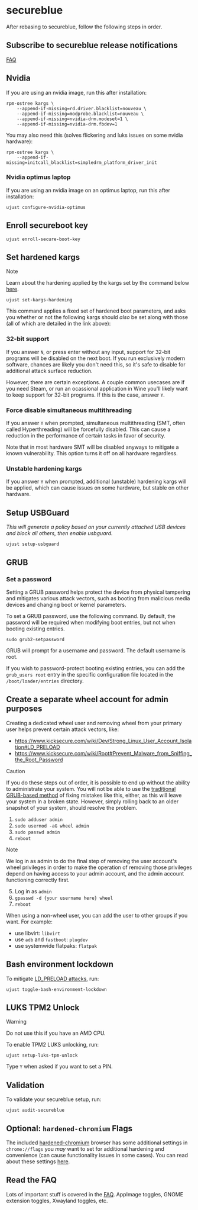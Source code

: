 # secureblue

After rebasing to secureblue, follow the following steps in order.

## Subscribe to secureblue release notifications

[FAQ](FAQ.md#how-do-i-get-notified-of-secureblue-changes)

## Nvidia
If you are using an nvidia image, run this after installation:

```
rpm-ostree kargs \
    --append-if-missing=rd.driver.blacklist=nouveau \
    --append-if-missing=modprobe.blacklist=nouveau \
    --append-if-missing=nvidia-drm.modeset=1 \
    --append-if-missing=nvidia-drm.fbdev=1
```

You may also need this (solves flickering and luks issues on some nvidia hardware):
```
rpm-ostree kargs \
    --append-if-missing=initcall_blacklist=simpledrm_platform_driver_init
```

### Nvidia optimus laptop
If you are using an nvidia image on an optimus laptop, run this after installation:

```
ujust configure-nvidia-optimus
```

## Enroll secureboot key

```
ujust enroll-secure-boot-key
```

## Set hardened kargs

> [!NOTE]
> Learn about the hardening applied by the kargs set by the command below [here](/files/system/usr/share/ublue-os/just/70-secureblue.just.readme.md).

```
ujust set-kargs-hardening
```
This command applies a fixed set of hardened boot parameters, and asks you whether or not the following kargs should *also* be set along with those (all of which are detailed in the link above):

### 32-bit support
If you answer `N`, or press enter without any input, support for 32-bit programs will be disabled on the next boot. If you run exclusively modern software, chances are likely you don't need this, so it's safe to disable for additional attack surface reduction.

However, there are certain exceptions. A couple common usecases are if you need Steam, or run an ocassional application in Wine you'll likely want to keep support for 32-bit programs. If this is the case, answer `Y`.

### Force disable simultaneous multithreading
If you answer `Y` when prompted, simultaneous multithreading (SMT, often called Hyperthreading) will be forcefully disabled. This can cause a reduction in the performance of certain tasks in favor of security.

Note that in most hardware SMT will be disabled anyways to mitigate a known vulnerability. This option turns it off on all hardware regardless.

### Unstable hardening kargs
If you answer `Y` when prompted, additional (unstable) hardening kargs will be applied, which can cause issues on some hardware, but stable on other hardware.

## Setup USBGuard

*This will generate a policy based on your currently attached USB devices and block all others, then enable usbguard.*

```
ujust setup-usbguard
```

## GRUB
### Set a password

Setting a GRUB password helps protect the device from physical tampering and mitigates various attack vectors, such as booting from malicious media devices and changing boot or kernel parameters.

To set a GRUB password, use the following command. By default, the password will be required when modifying boot entries, but not when booting existing entries.

```
sudo grub2-setpassword
```

GRUB will prompt for a username and password. The default username is root.

If you wish to password-protect booting existing entries, you can add the `grub_users root` entry in the specific configuration file located in the `/boot/loader/entries` directory.

## Create a separate wheel account for admin purposes

Creating a dedicated wheel user and removing wheel from your primary user helps prevent certain attack vectors, like:

- https://www.kicksecure.com/wiki/Dev/Strong_Linux_User_Account_Isolation#LD_PRELOAD
- https://www.kicksecure.com/wiki/Root#Prevent_Malware_from_Sniffing_the_Root_Password

> [!CAUTION]
> If you do these steps out of order, it is possible to end up without the ability to administrate your system. You will not be able to use the [traditional GRUB-based method](https://linuxconfig.org/recover-reset-forgotten-linux-root-password) of fixing mistakes like this, either, as this will leave your system in a broken state. However, simply rolling back to an older snapshot of your system, should resolve the problem.

1. ```sudo adduser admin```
2. ```sudo usermod -aG wheel admin```
3. ```sudo passwd admin```
4. ```reboot```

> [!NOTE]
> We log in as admin to do the final step of removing the user account's wheel privileges in order to make the operation of removing those privileges depend on having access to your admin account, and the admin account functioning correctly first.

5. Log in as `admin`
6. ```gpasswd -d {your username here} wheel```
7. ```reboot```

When using a non-wheel user, you can add the user to other groups if you want. For example:

- use libvirt: `libvirt`
- use `adb` and `fastboot`: `plugdev`
- use systemwide flatpaks: `flatpak`


## Bash environment lockdown

To mitigate [LD_PRELOAD attacks](https://github.com/Aishou/wayland-keylogger), run:

```
ujust toggle-bash-environment-lockdown
```

## LUKS TPM2 Unlock

> [!WARNING]
> Do not use this if you have an AMD CPU.

To enable TPM2 LUKS unlocking, run:

```
ujust setup-luks-tpm-unlock
```
Type `Y` when asked if you want to set a PIN.

## Validation

To validate your secureblue setup, run:

```
ujust audit-secureblue
```

## Optional: `hardened-chromium` Flags
The included [hardened-chromium](https://github.com/secureblue/hardened-chromium) browser has some additional settings in `chrome://flags` you *may* want to set for additional hardening and convenience (can cause functionality issues in some cases).
You can read about these settings [here](https://github.com/secureblue/hardened-chromium?tab=readme-ov-file#post-install).

## Read the FAQ

Lots of important stuff is covered in the [FAQ](FAQ.md). AppImage toggles, GNOME extension toggles, Xwayland toggles, etc.
